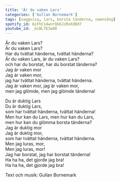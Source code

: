 ```yaml
---
title: 'Är du vaken Lars'
categories: ['Gullan Bornemark']
tags: [vaggvisa, lars, borsta tänderna, namnsång]
spotify_id: 6iFhC14wnrQk6JzRoXdDd7
youtube_id: _miBL7E3wd8
---
```


Är du vaken Lars?  
Är du vaken Lars?  
Har du tvättat händerna, tvättat händerna?  
Är du vaken Lars, är du vaken Lars?  
och har du borstat, har du borstat tänderna?  
Jag är vaken mor  
Jag är vaken mor,  
jag har tvättat händerna, tvättat händerna.  
Jag är vaken mor, jag är vaken mor,  
men jag glömde, men jag glömde tänderna!

Du är duktig Lars  
Du är duktig Lars,  
som har tvättat händerna, tvättat händerna!  
Men hur kan du Lars, men hur kan du Lars,  
men hur kan du glömma borsta tänderna?  
Jag är duktig mor  
Jag är duktig mor,  
som har tvättat händerna, tvättat händerna.  
Men jag luras, mor,  
Men jag luras, mor!  
Jag har borstat, jag har borstat tänderna!  
Ha ha ha, det gjorde jag bra!  
Ha ha ha, det gjorde jag bra!


Text och musik: Gullan Bornemark
